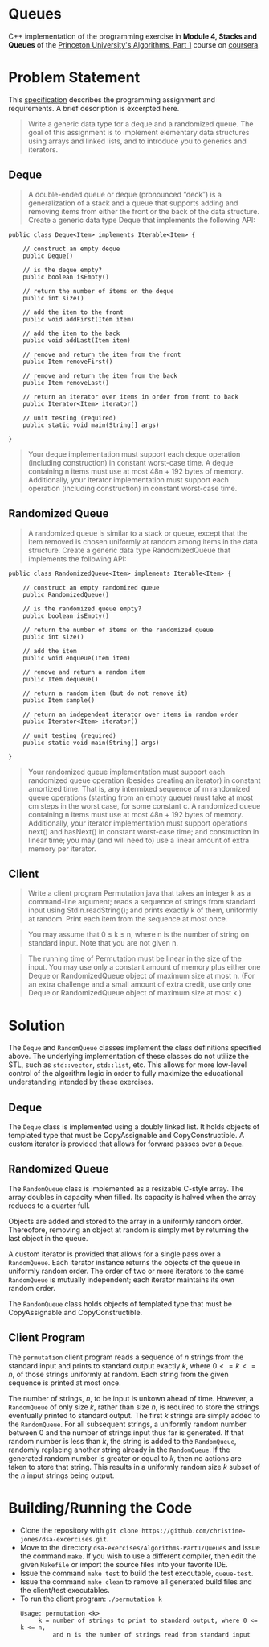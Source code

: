 # Queues

C++ implementation of the programming exercise in **Module 4, Stacks and Queues** of the [Princeton University's Algorithms, Part 1](https://www.coursera.org/learn/algorithms-part1) course on [coursera](https://www.coursera.org/).

# Problem Statement

This [specification](https://coursera.cs.princeton.edu/algs4/assignments/queues/specification.php) describes the programming assignment and requirements. A brief description is excerpted here.

> Write a generic data type for a deque and a randomized queue. The goal of this assignment is to implement elementary data structures using arrays and linked lists, and to introduce you to generics and iterators.

## Deque

>  A double-ended queue or deque (pronounced “deck”) is a generalization of a stack and a queue that supports adding and removing items from either the front or the back of the data structure. Create a generic data type Deque that implements the following API:

```
public class Deque<Item> implements Iterable<Item> {

    // construct an empty deque
    public Deque()

    // is the deque empty?
    public boolean isEmpty()

    // return the number of items on the deque
    public int size()

    // add the item to the front
    public void addFirst(Item item)

    // add the item to the back
    public void addLast(Item item)

    // remove and return the item from the front
    public Item removeFirst()

    // remove and return the item from the back
    public Item removeLast()

    // return an iterator over items in order from front to back
    public Iterator<Item> iterator()

    // unit testing (required)
    public static void main(String[] args)

}
```

> Your deque implementation must support each deque operation (including construction) in constant worst-case time. A deque containing n items must use at most 48n + 192 bytes of memory. Additionally, your iterator implementation must support each operation (including construction) in constant worst-case time.

## Randomized Queue

> A randomized queue is similar to a stack or queue, except that the item removed is chosen uniformly at random among items in the data structure. Create a generic data type RandomizedQueue that implements the following API:

```
public class RandomizedQueue<Item> implements Iterable<Item> {

    // construct an empty randomized queue
    public RandomizedQueue()

    // is the randomized queue empty?
    public boolean isEmpty()

    // return the number of items on the randomized queue
    public int size()

    // add the item
    public void enqueue(Item item)

    // remove and return a random item
    public Item dequeue()

    // return a random item (but do not remove it)
    public Item sample()

    // return an independent iterator over items in random order
    public Iterator<Item> iterator()

    // unit testing (required)
    public static void main(String[] args)

}
```

> Your randomized queue implementation must support each randomized queue operation (besides creating an iterator) in constant amortized time. That is, any intermixed sequence of m randomized queue operations (starting from an empty queue) must take at most cm steps in the worst case, for some constant c. A randomized queue containing n items must use at most 48n + 192 bytes of memory. Additionally, your iterator implementation must support operations next() and hasNext() in constant worst-case time; and construction in linear time; you may (and will need to) use a linear amount of extra memory per iterator.

## Client

> Write a client program Permutation.java that takes an integer k as a command-line argument; reads a sequence of strings from standard input using StdIn.readString(); and prints exactly k of them, uniformly at random. Print each item from the sequence at most once.

> You may assume that 0 ≤ k ≤ n, where n is the number of string on standard input. Note that you are not given n.

> The running time of Permutation must be linear in the size of the input. You may use only a constant amount of memory plus either one Deque or RandomizedQueue object of maximum size at most n. (For an extra challenge and a small amount of extra credit, use only one Deque or RandomizedQueue object of maximum size at most k.)

# Solution

The `Deque` and `RandomQueue` classes implement the class definitions specified above. The underlying implementation of these classes do not utilize the STL, such as `std::vector`, `std::list`, etc. This allows for more low-level control of the algorithm logic in order to fully maximize the educational understanding intended by these exercises.

## Deque

The `Deque` class is implemented using a doubly linked list. It holds objects of templated type that must be CopyAssignable and CopyConstructible. A custom iterator is provided that allows for forward passes over a `Deque`.

## Randomized Queue

The `RandomQueue` class is implemented as a resizable C-style array. The array doubles in capacity when filled. Its capacity is halved when the array reduces to a quarter full.  

Objects are added and stored to the array in a uniformly random order. Thereofore, removing an object at random is simply met by returning the last object in the queue.

A custom iterator is provided that allows for a single pass over a `RandomQueue`. Each iterator instance returns the objects of the queue in uniformly random order. The order of two or more iterators to the same `RandomQueue` is mutually independent; each iterator maintains its own random order.

The `RandomQueue` class holds objects of templated type that must be CopyAssignable and CopyConstructible.

## Client Program

The `permutation` client program reads a sequence of $n$ strings from the standard input and prints to standard output exactly $k$, where $0 <= k <= n$, of those strings uniformly at random. Each string from the given sequence is printed at most once.

The number of strings, $n$, to be input is unkown ahead of time. However, a `RandomQueue` of only size $k$, rather than size $n$, is required to store the strings eventually printed to standard output. The first $k$ strings are simply added to the `RandomQueue`. For all subsequent strings, a uniformly random number between $0$ and the number of strings input thus far is generated. If that random number is less than $k$, the string is added to the `RandomQueue`, randomly replacing another string already in the `RandomQueue`. If the generated random number is greater or equal to $k$, then no actions are taken to store that string. This results in a uniformly random size $k$ subset of the $n$ input strings being output.

# Building/Running the Code

- Clone the repository with ```git clone https://github.com/christine-jones/dsa-excercises.git```.
- Move to the directory ```dsa-exercises/Algorithms-Part1/Queues``` and issue the command ```make```. If you wish to use a different compiler, then edit the given ```Makefile``` or import the source files into your favorite IDE.
- Issue the command ```make test``` to build the test executable, ```queue-test```. 
- Issue the command ```make clean``` to remove all generated build files and the client/test executables.
- To run the client program: ```./permutation k```
  ```
  Usage: permutation <k>
       k = number of strings to print to standard output, where 0 <= k <= n,
           and n is the number of strings read from standard input
  ```
  
